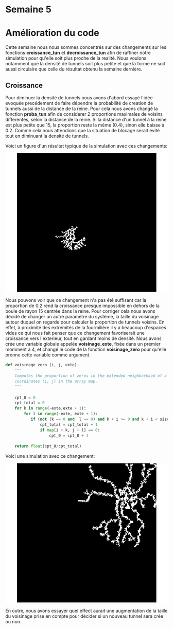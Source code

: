 # Semaine 5

# Amélioration du code

Cette semaine nous nous sommes concentrés sur des changements sur les fonctions __croissance_tun__ et __decroissance_tun__ afin de raffiner notre simulation pour qu'elle soit plus proche de la realité. Nous voulons notamment que la densité de tunnels soit plus petite et que la forme ne soit aussi circulaire que celle du résultat obtenu la semaine dernière.

## Croissance

Pour diminuer la densité de tunnels nous avons d'abord essayé l'idée evoquée precédement de faire dépendre la probabilité de creation de tunnels aussi de la distance de la reine. Pour cela nous avons changé la fonction __proba_tun__ afin de considerer 2 proportions maximales de voisins differentes, selon la distance de la reine. Si la distance d'un tunnel à la reine est plus petite que 15, la proportion reste la même (0.4), sinon elle baisse à 0.2. Comme cela nous attendions que la situation de blocage serait évité tout en diminuant la densité de tunnels. 

Voici un figure d'un résultat typique de la simulation avec ces changements:

<p align="center"><img src="https://github.com/Sawken/Anthill/blob/master/Images/formigas_visinhanca_4.png?raw=true" alt="Simmulation foumilière 2">
</p>

Nous pouvons voir que ce changement n'a pas été suffisant car la proportion de 0.2 rend la croissance presque impossible en dehors de la boule de rayon 15 centrée dans la reine. Pour corriger cela nous avons décidé de changer un autre paramètre du système, la taille du voisinage autour duquel on regarde pour calculer la proportion de tunnels voisins. En effet, à proximité des extremités de la fourmilière il y a beaucoup d'espaces vides ce qui nous fait penser que ce changement favoriserait une croissance vers l'exterieur, tout en gardant moins de densité. Nous avons crée une variable globale appelée __voisinage_exte__, fixée dans un premier momment à 4, et changé le code de la fonction __voisinage_zero__ pour qu'elle prenne cette variable comme argument. 

```python
def voisinage_zero (i, j, exte):
    """ 
    Computes the proportion of zeros in the extended neighborhood of a element with
    coordinates (i, j) in the array map.
    """    
    
    cpt_0 = 0
    cpt_total = 0
    for k in range(-exte,exte + 1):
        for l in range(-exte, exte + 1):
           if (not (k == 0 and  l == 0) and k + i >= 0 and k + i < size_map and l + j >= 0 and l + j < size_map): 
               cpt_total = cpt_total + 1
               if map[i + k, j + l] == 0:
                   cpt_0 = cpt_0 + 1
        
    return float(cpt_0/cpt_total)
 ```
Voici une simulation avec ce changement:

<p align="center"><img src="https://github.com/Sawken/Anthill/blob/master/Images/formigas_visinhanca_3.png?raw=true" alt="Simmulation foumilière 3">
</p>
En outre, nous avons essayer quel effect aurait une augmentation de la taille du voisinage prise en compte pour décider si un nouveau tunnel sera crée ou non.  
